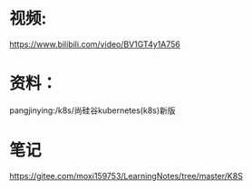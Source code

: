 # 视频:  
https://www.bilibili.com/video/BV1GT4y1A756
# 资料： 
pangjinying:/k8s/尚硅谷kubernetes(k8s)新版

# 笔记
https://gitee.com/moxi159753/LearningNotes/tree/master/K8S
